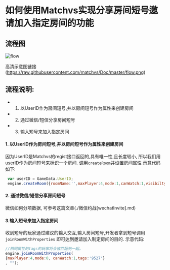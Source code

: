 # 如何使用Matchvs实现分享房间短号邀请加入指定房间的功能

## 流程图  

 

![flow](https://raw.githubusercontent.com/matchvs/Doc/master/flow.png)

高清示意图链接 (https://raw.githubusercontent.com/matchvs/Doc/master/flow.png)

##  流程说明:

- 1. 以UserID作为房间短号,并以房间短号作为属性来创建房间 

- 2. 通过微信/短信分享房间短号 

- 3. 输入短号来加入指定房间 


#### 1. 以UserID作为房间短号,并以房间短号作为属性来创建房间

因为UserID是Matchvs的regist接口返回的,具有唯一性,且长度较小, 所以我们用userID作为房间短号来标识一个房间. 调用`createRoom`并设置房间属性
示意代码如下:

```javascript
 var userID = GameData.UserID;
 engine.createRoom({roomName:'',maxPlayer:4,mode:1,canWatch:1,visibilty:1,roomProperty:userID}, '', {})

```

#### 2. 通过微信/短信分享房间短号

微信如何分项数据, 可参考这篇文章(./微信约战[wechatInvite].md)

#### 3.输入短号来加入指定房间

收到短号的玩家通过建议的输入交互,输入房间短号,开发者拿到短号调用`joinRoomWithProperties` 即可达到邀请加入制定房间的目的.
示意代码:

```javascript
//相同属性的tags的玩家将会被匹配到一起。
engine.joinRoomWithProperties(
{maxPlayer:4,mode:0, canWatch:1,tags:'9527'}
, "");
```

